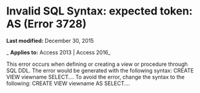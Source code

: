 
# Invalid SQL Syntax: expected token: AS (Error 3728)

 **Last modified:** December 30, 2015

 _ **Applies to:** Access 2013 | Access 2016_

This error occurs when defining or creating a view or procedure through SQL DDL. The error would be generated with the following syntax: CREATE VIEW viewname SELECT…. To avoid the error, change the syntax to the following: CREATE VIEW viewname AS SELECT….

